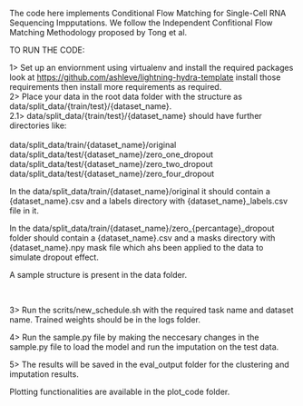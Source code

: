The code here implements Conditional Flow Matching for Single-Cell RNA Sequencing Impputations. We follow the Independent Confitional Flow Matching Methodology proposed by Tong et al.

TO RUN THE CODE:

1> Set up an enviornment using virtualenv and install the required packages look at https://github.com/ashleve/lightning-hydra-template install those requirements then install more requirements as required.
<br>
2> Place your data in the root data folder with the structure as data/split_data/{train/test}/{dataset_name}.<br>2.1> data/split_data/{train/test}/{dataset_name} should have further directories like: 
<br>
<br>
data/split_data/train/{dataset_name}/original<br>
data/split_data/test/{dataset_name}/zero_one_dropout<br>
data/split_data/test/{dataset_name}/zero_two_dropout<br> 
data/split_data/test/{dataset_name}/zero_four_dropout<br>

In the data/split_data/train/{dataset_name}/original it should contain a {dataset_name}.csv and a labels directory with {dataset_name}_labels.csv file in it.

In the data/split_data/train/{dataset_name}/zero_{percantage}_dropout folder should contain a {dataset_name}.csv and a masks directory with {dataset_name}.npy mask file which ahs been applied to the data to simulate dropout effect.

A sample structure is present in the data folder.

<br>

3> Run the scrits/new_schedule.sh with the required task name and dataset name. Trained weights should be in the logs folder.

4> Run the sample.py file by making the neccesary changes in the sample.py file to load the model and run the imputation on the test data.

5> The results will be saved in the eval_output folder for the clustering and imputation results.

Plotting functionalities are available in the plot_code folder.







